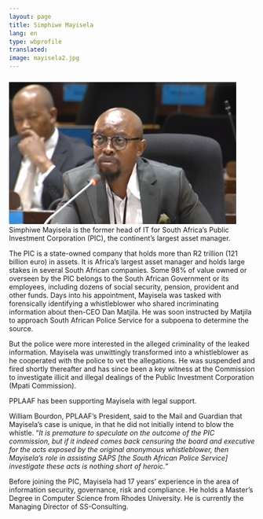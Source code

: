 ```yaml
---
layout: page
title: Simphiwe Mayisela
lang: en
type: wbprofile
translated: 
image: mayisela2.jpg
---
```

<img src="/assets/images/profiles/mayisela2.jpg" class="img-right" style="padding-top:10px;"> 
Simphiwe Mayisela is the former head of IT for South Africa’s Public Investment Corporation (PIC), the continent’s largest asset manager. 

The PIC is a state-owned company that holds more than R2 trillion (121 billion euro) in assets. It is Africa’s largest asset manager and holds large stakes in several South African companies. Some 98% of value owned or overseen by the PIC belongs to the South African Government or its employees, including dozens of social security, pension, provident and other funds. 
Days into his appointment, Mayisela was tasked with forensically identifying a whistleblower who shared incriminating information about then-CEO Dan Matjila. He was soon instructed by Matjila to approach South African Police Service for a subpoena to determine the source.

But the police were more interested in the alleged criminality of the leaked information. Mayisela was unwittingly transformed into a whistleblower as he cooperated with the police to vet the allegations. He was suspended and fired shortly thereafter and has since been a key witness at the Commission to investigate illicit and illegal dealings of the Public Investment Corporation (Mpati Commission).

PPLAAF has been supporting Mayisela with legal support. 

William Bourdon, PPLAAF’s President, said to the Mail and Guardian that Mayisela’s case is unique, in that he did not initially intend to blow the whistle. “_It is premature to speculate on the outcome of the PIC commission, but if it indeed comes back censuring the board and executive for the acts exposed by the original anonymous whistleblower, then Mayisela’s role in assisting SAPS [the South African Police Service] investigate these acts is nothing short of heroic._”

Before joining the PIC, Mayisela had 17 years’ experience in the area of information security, governance, risk and compliance. He holds a Master’s Degree in Computer Science from Rhodes University. He is currently the Managing Director of SS-Consulting.
